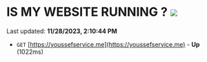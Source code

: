 # IS MY WEBSITE RUNNING ? [![](https://img.shields.io/static/v1?label=Sponsor&message=%E2%9D%A4&logo=GitHub&color=%23fe8e86)](https://github.com/sponsors/<username>)

Last updated: **11/28/2023, 2:10:44 PM**

- `GET` [https://youssefservice.me](https://youssefservice.me) - **Up** (1022ms)

